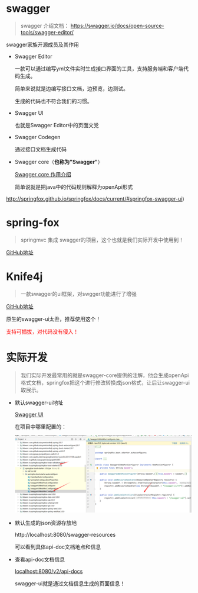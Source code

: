 # swagger 

> swagger 介绍文档： https://swagger.io/docs/open-source-tools/swagger-editor/

swagger家族开源成员及其作用

* Swagger Editor

  一款可以通过编写yml文件实时生成接口界面的工具，支持服务端和客户端代码生成。

  简单来说就是边编写接口文档，边预览，边测试。

  生成的代码也不符合我们的习惯。

* Swagger UI

  也就是Swagger Editor中的页面文党

* Swagger Codegen

  通过接口文档生成代码

* Swagger core（**也称为"Swagger"**）

  [Swagger core 作用介绍](https://github.com/swagger-api/swagger-core/wiki/Swagger-2.X---Getting-started#what-is-it-about)

  简单说就是把java中的代码规则解释为openApi形式

http://springfox.github.io/springfox/docs/current/#springfox-swagger-ui)

# spring-fox

> springmvc 集成 swagger的项目，这个也就是我们实际开发中使用到！

[GitHub地址](https://github.com/springfox/springfox)

# Knife4j

> 一款swagger的ui框架，对swgger功能进行了增强

[GitHub地址](https://github.com/xiaoymin/swagger-bootstrap-ui)

原生的swagger-ui太丑，推荐使用这个！

<p style="color:red">支持可插拔，对代码没有侵入！</p>

# 实际开发

> 我们实际开发最常用的就是swagger-core提供的注解，他会生成openApi格式文档，springfox把这个进行修改转换成json格式，让后让swagger-ui取展示。

* 默认swagger-ui地址

  [Swagger UI](http://localhost:8080/swagger-ui/index.html)

  在项目中哪里配置的：

  ![image-20210828142845110](img/image-20210828142845110.png)

* 默认生成的json资源存放地

  http://localhost:8080/swagger-resources

  可以看到具体api-doc文档地点和信息

* 查看api-doc文档信息

  [localhost:8080/v2/api-docs](http://localhost:8080/v2/api-docs)

  swagger-ui就是通过文档信息生成的页面信息！
